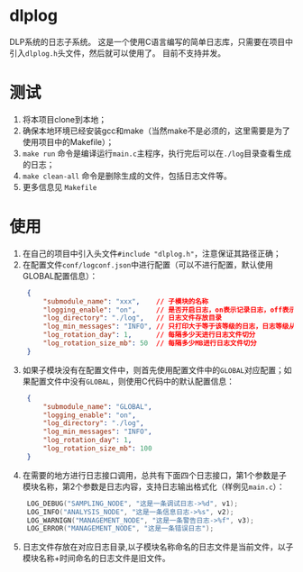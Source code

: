 # dlplog
DLP系统的日志子系统。
这是一个使用C语言编写的简单日志库，只需要在项目中引入`dlplog.h`头文件，然后就可以使用了。
目前不支持并发。
# 测试
1. 将本项目clone到本地；
2. 确保本地环境已经安装gcc和make（当然make不是必须的，这里需要是为了使用项目中的Makefile）；
3. `make run` 命令是编译运行`main.c`主程序，执行完后可以在`./log`目录查看生成的日志；
4. `make clean-all` 命令是删除生成的文件，包括日志文件等。
5. 更多信息见 `Makefile`
# 使用
1. 在自己的项目中引入头文件`#include "dlplog.h"`，注意保证其路径正确；
2. 在配置文件`conf/logconf.json`中进行配置（可以不进行配置，默认使用GLOBAL配置信息）：
   ```json
    {
        "submodule_name": "xxx",    // 子模块的名称
        "logging_enable": "on",     // 是否开启日志，on表示记录日志，off表示不记录日志
        "log_directory": "./log",   // 日志文件存放目录
        "log_min_messages": "INFO", // 只打印大于等于该等级的日志，日志等级从小到大分为：DEBUG INFO WARN ERROR
        "log_rotation_day": 1,      // 每隔多少天进行日志文件切分
        "log_rotation_size_mb": 50  // 每隔多少MB进行日志文件切分
    }
   ```
3. 如果子模块没有在配置文件中，则首先使用配置文件中的`GLOBAL`对应配置；如果配置文件中没有`GLOBAL`，则使用C代码中的默认配置信息：
   ```json
    {
        "submodule_name": "GLOBAL",
        "logging_enable": "on",
        "log_directory": "./log",
        "log_min_messages": "INFO",
        "log_rotation_day": 1,
        "log_rotation_size_mb": 100
    }
   ```
4. 在需要的地方进行日志接口调用，总共有下面四个日志接口，第1个参数是子模块名称，第2个参数是日志内容，支持日志输出格式化（样例见`main.c`）：
   ```c
    LOG_DEBUG("SAMPLING_NODE", "这是一条调试日志->%d", v1);
    LOG_INFO("ANALYSIS_NODE", "这是一条信息日志->%s", v2);
    LOG_WARNIGN("MANAGEMENT_NODE", "这是一条警告日志->%f", v3);
    LOG_ERROR("MANAGEMENT_NODE", "这是一条错误日志");
   ```
5. 日志文件存放在对应日志目录,以子模块名称命名的日志文件是当前文件，以子模块名称+时间命名的日志文件是旧文件。
